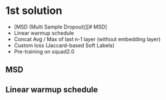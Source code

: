# 1st solution
- [MSD (Multi Sample Dropout)][# MSD]
- Linear warmup schedule
- Concat Avg / Max of last n-1 layer (without embedding layer)
- Custom loss (Jaccard-based Soft Labels)
- Pre-training on squad2.0


## MSD

## Linear warmup schedule